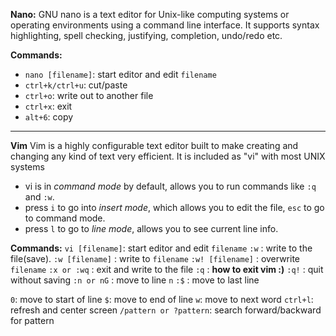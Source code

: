 **Nano:** 
GNU nano is a text editor for Unix-like computing systems or operating environments using a command line interface.
It supports syntax highlighting, spell checking, justifying, completion, undo/redo etc.

**Commands:** 
- `nano [filename]`: start editor and edit `filename` 
- `ctrl+k/ctrl+u`: cut/paste
- `ctrl+o`: write out to another file
- `ctrl+x`: exit
- `alt+6`: copy

---
**Vim** 
Vim is a highly configurable text editor built to make creating and changing any kind of text very efficient. It is included as "vi" with most UNIX systems

- vi is in *command mode* by default, allows you to run commands like `:q` and `:w`.
- press `i` to go into *insert mode*, which allows you to edit the file, `esc` to go to command mode.
- press `l` to go to *line mode*, allows you to see current line info. 

**Commands:**
`vi [filename]`: start editor and edit `filename`
`:w` : write to the file(save).
`:w [filename]` : write to `filename`
`:w! [filename]` : overwrite `filename` 
`:x or :wq` :  exit and write to the file
`:q` :  **how to exit vim :)** 
`:q!` : quit without saving
`:n or nG` : move to line `n`
`:$` : move to last line

`0`: move to start of line
`$`: move to end of line
`w`: move to next word 
`ctrl+l`: refresh and center screen
`/pattern or ?pattern`: search forward/backward for pattern

